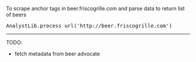 To scrape anchor tags in beer.friscogrille.com and parse data to return list of beers

<pre>
AnalystLib.process_url('http://beer.friscogrille.com')
</pre>

----
TODO:
- fetch metadata from beer advocate